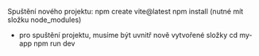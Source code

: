 Spuštění nového projektu:
npm create vite@latest
npm install (nutné mít složku node_modules)

- pro spuštění projektu, musíme být uvnitř nově vytvořené složky cd my-app
  npm run dev

